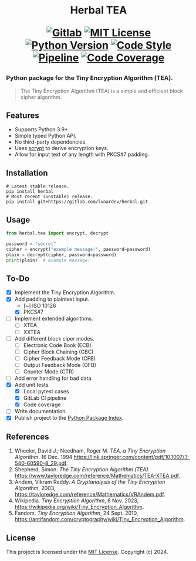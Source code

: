 <h1 align="center">
Herbal TEA

[![Gitlab](https://img.shields.io/badge/gitlab-%23181717.svg?logo=gitlab)](https://gitlab.com/lunardev/herbal)
[![MIT License](https://img.shields.io/badge/license-MIT-blue.svg)](https://gitlab.com/lunardev/herbal/-/blob/main/LICENSE)
[![Python Version](https://img.shields.io/badge/cpython-3.9%20|%203.10%20|%203.11%20|%203.12-blue.svg)](https://python.org)
[![Code Style](https://img.shields.io/badge/code%20style-black-000000.svg)](https://github.com/psf/black)
[![Pipeline](https://gitlab.com/lunardev/herbal/badges/main/pipeline.svg)](https://gitlab.com/lunardev/herbal/-/pipelines)
[![Code Coverage](https://gitlab.com/lunardev/herbal/badges/main/coverage.svg)](https://gitlab.com/lunardev/herbal/-/commits/main)
</h1>

### Python package for the Tiny Encryption Algorithm (TEA).
> The Tiny Encryption Algorithm (TEA) is a simple and efficient block cipher algorithm.

## Features
- Supports Python 3.9+.
- Simple typed Python API.
- No third-party dependencies.
- Uses [scrypt](https://wikipedia.org/wiki/Scrypt) to derive encryption keys.
- Allow for input text of any length with PKCS#7 padding.

## Installation
```shell
# Latest stable release.
pip install herbal
# Most recent (unstable) release.
pip install git+https://gitlab.com/lunardev/herbal.git
```

## Usage
```python
from herbal.tea import encrypt, decrypt

password = "secret"
cipher = encrypt("example message!", password=password)
plain = decrypt(cipher, password=password)
print(plain)  # example message!
```

## To-Do
- [x] Implement the Tiny Encryption Algorithm.
- [x] Add padding to plaintext input.
  - [~] ISO 10126
  - [x] PKCS#7
- [ ] Implement extended algorithms.
  - [ ] XTEA
  - [ ] XXTEA
- [ ] Add different block ciper modes.
  - [ ] Electronic Code Book (ECB)
  - [ ] Cipher Block Chaining (CBC)
  - [ ] Cipher Feedback Mode (CFB)
  - [ ] Output Feedback Mode (OFB)
  - [ ] Counter Mode (CTR)
- [ ] Add error handling for bad data.
- [x] Add unit tests.
  - [x] Local pytest cases
  - [x] GitLab CI pipeline
  - [x] Code coverage
- [ ] Write documentation.
- [x] Publish project to the [Python Package Index](https://pypi.org/project/herbal).

## References

1. Wheeler, David J.; Needham, Roger M. *TEA, a Tiny Encryption Algorithm*. 16 Dec. 1994 https://link.springer.com/content/pdf/10.1007/3-540-60590-8_29.pdf.
2. Shepherd, Simon. *The Tiny Encryption Algorithm (TEA)*. https://www.tayloredge.com/reference/Mathematics/TEA-XTEA.pdf.
3. Andem, Vikram Reddy. *A Cryptanalysis of the Tiny Encryption Algorithm*, 2003, https://tayloredge.com/reference/Mathematics/VRAndem.pdf.
4. Wikipedia. *Tiny Encryption Algorithm*, 6 Nov. 2023, https://wikipedia.org/wiki/Tiny_Encryption_Algorithm.
5. Fandom. *Tiny Encryption Algorithm*, 24 Sept. 2010, https://antifandom.com/cryptography/wiki/Tiny_Encryption_Algorithm.

## License

This project is licensed under the [MIT License](https://gitlab.com/lunardev/herbal/-/blob/main/LICENSE). Copyright (c) 2024.
